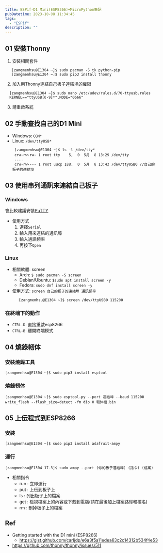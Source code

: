 ```yaml
---
title: ESPif-D1 Mini(ESP8266)+MicroPython筆記
pubDatetime: 2023-10-08 11:34:45
tags:
  - "ESPif"
description: ""
---
```


## 01 安裝Thonny

1. 安裝相関套件

```
   [zangmenhsu@E1304 ~]$ sudo pacman -S tk python-pip
   [zangmenhsu@E1304 ~]$ sudo pip3 install thonny
```

2. 加入用Thonny連結自己板子連結埠的權限

```
  [zangmenhsu@E1304 ~]$ sudo nano /etc/udev/rules.d/70-ttyusb.rules
  KERNEL=="ttyUSB[0-9]*",MODE="0666"
```

3. 請重啟系統

<!--more-->

## 02 手動查找自己的D1 Mini

- Windows: `COM*`
- Linux: `/dev/ttyUSB*`
  ```
   [zangmenhsu@E1304 ~]$ ls -l /dev/tty*
   crw-rw-rw- 1 root tty    5,  0  5月  8 13:29 /dev/tty
   ....
   crw-rw---- 1 root uucp 188,  0  5月  8 13:43 /dev/ttyUSB0 //自己的板子的連結埠
  ```

## 03 使用串列通訊來連結自己板子

### Windows

會比較建議安裝[PuTTY](https://www.putty.org/)

- 使用方式
  1. 選擇`Serial`
  2. 輸入用來連結的通訊埠
  3. 輸入通訊頻率
  4. 再按下`Open`

### Linux

- 相關軟體: screen
  - Arch: `$ sudo pacman -S screen`
  - Debian/Ubuntu: `$sudo apt install screen -y`
  - Fedora: `sudo dnf install screen -y`
- 使用方式: `screen 自己的板子的連結埠 通訊頻率`
  ```
     [zangmenhsu@E1304 ~]$ screen /dev/ttyUSB0 115200
  ```

### 在終端下的動作

- `CTRL-D`: 直接重啟esp8266
- `CTRL-B`: 離開終端模式

## 04 燒錄軔体

### 安裝燒錄工具

```
[zangmenhsu@E1304 ~]$ sudo pip3 install esptool
```

### 燒錄軔体

```
[zangmenhsu@E1304 ~]$ sudo esptool.py --port 連結埠 --baud 115200 write_flash --flash_size=detect -fm dio 0 軔体檔.bin
```

## 05 上伝程式到ESP8266

### 安裝

```
[zangmenhsu@E1304 ~]$ sudo pip3 install adafruit-ampy
```

### 運行

```
[zangmenhsu@E1304 17-3]$ sudo ampy --port (你的板子連結埠) (指令) (檔案)
```

- 相關指令
  - run : 立即運行
  - put : 上伝到板子上
  - ls : 列出板子上的檔案
  - get : 檢視檔案上的內容或下戴到電腦(請在最後加上檔案路徑和檔名)
  - rm : 刪掉板子上的檔案

## Ref

- Getting started with the D1 mini (ESP8266)
  - https://gist.github.com/carljdp/e6a3f5a11edea63c2c14312b534f4e53
- https://github.com/thonny/thonny/issues/511

